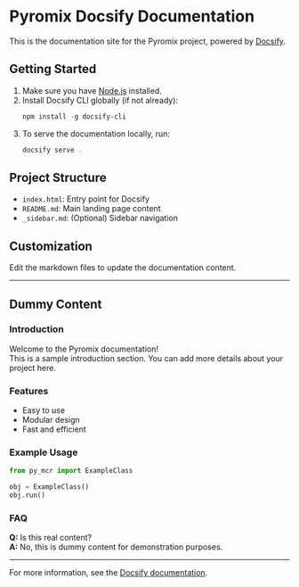 # Pyromix Docsify Documentation

This is the documentation site for the Pyromix project, powered by [Docsify](https://docsify.js.org/).

## Getting Started

1. Make sure you have [Node.js](https://nodejs.org/) installed.
2. Install Docsify CLI globally (if not already):
   ```powershell
   npm install -g docsify-cli
   ```
3. To serve the documentation locally, run:
   ```powershell
   docsify serve .
   ```

## Project Structure
- `index.html`: Entry point for Docsify
- `README.md`: Main landing page content
- `_sidebar.md`: (Optional) Sidebar navigation

## Customization
Edit the markdown files to update the documentation content.

---

## Dummy Content

### Introduction

Welcome to the Pyromix documentation!  
This is a sample introduction section. You can add more details about your project here.

### Features

- Easy to use
- Modular design
- Fast and efficient

### Example Usage

```python
from py_mcr import ExampleClass

obj = ExampleClass()
obj.run()
```

### FAQ

**Q:** Is this real content?  
**A:** No, this is dummy content for demonstration purposes.

---

For more information, see the [Docsify documentation](https://docsify.js.org/).
